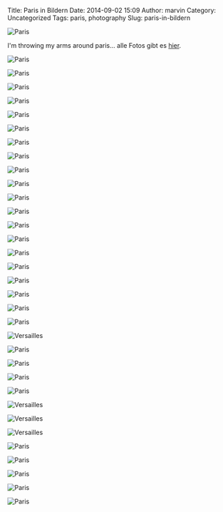 Title: Paris in Bildern
Date: 2014-09-02 15:09
Author: marvin
Category: Uncategorized
Tags: paris, photography
Slug: paris-in-bildern

![Paris]({filename}/images/15081279006_0b996576e9_b.jpg)

I'm throwing my arms around paris... alle Fotos gibt es
[hier](https://secure.flickr.com/photos/marvinxsteadfast/sets/72157647088954031).

![Paris]({filename}/images/15081584296_461341d296_b.jpg)

![Paris]({filename}/images/14917942980_bbcefa6eda_b.jpg)

![Paris]({filename}/images/14917930360_b51810073b_b.jpg)

![Paris]({filename}/images/15081252326_b71314c23d_b.jpg)

![Paris]({filename}/images/14917406148_3659d45826_b.jpg)

![Paris]({filename}/images/14917346190_c0fb4bdcf5_b.jpg)

![Paris]({filename}/images/14917417757_9f7e8e8c1d_b.jpg)

![Paris]({filename}/images/14917227969_986700b4b9_b.jpg)

![Paris]({filename}/images/15103526662_944de9142b_b.jpg)

![Paris]({filename}/images/15100888191_60148ea924_b.jpg)

![Paris]({filename}/images/15103529542_1800a6ba84_b.jpg)

![Paris]({filename}/images/14917216407_d648835549_b.jpg)

![Paris]({filename}/images/15103755445_7faab54938_b.jpg)

![Paris]({filename}/images/15103747025_f0f2d931c4_b.jpg)

![Paris]({filename}/images/15103519792_4689e2499f_b.jpg)

![Paris]({filename}/images/14917318517_8a4f951cda_b.jpg)

![Paris]({filename}/images/14917180038_8dd33ea7dd_b.jpg)

![Paris]({filename}/images/15100846561_4eb2029d20_b.jpg)

![Paris]({filename}/images/14917366678_ed049405e6_b.jpg)

![Paris]({filename}/images/14917286330_857f7d4ae1_b.jpg)

![Versailles]({filename}/images/14917422718_15e7cdcb76_b.jpg)

![Paris]({filename}/images/15103988745_5fb922454a_b.jpg)

![Paris]({filename}/images/15103996675_4b05acb69a_b.jpg)

![Paris]({filename}/images/14917440267_cf2baf50a1_b.jpg)

![Paris]({filename}/images/15081525196_87a853d6a2_b.jpg)

![Versailles]({filename}/images/14917828199_601b95d022_b.jpg)

![Versailles]({filename}/images/14917862930_4707e3591e_b.jpg)

![Versailles]({filename}/images/14917949078_fb9b650906_b.jpg)

![Paris]({filename}/images/14917850040_a656838daa_b.jpg)

![Paris]({filename}/images/14917890839_e8c93bc480_b.jpg)

![Paris]({filename}/images/15101527931_2c904b53fb_b.jpg)

![Paris]({filename}/images/15104115982_d866d51e5c_b.jpg)

![Paris]({filename}/images/15104200492_0083f76006_b.jpg)

